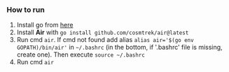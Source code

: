 ### How to run
1. Install go from [here](https://go.dev/doc/install)
2. Install **Air** with `go install github.com/cosmtrek/air@latest`
3. Run cmd `air`. If cmd not found add alias `alias air='$(go env GOPATH)/bin/air'` in `~/.bashrc` (in the bottom, if '.bashrc' file is missing, create one). Then execute `source ~/.bashrc`
4. Run cmd `air`